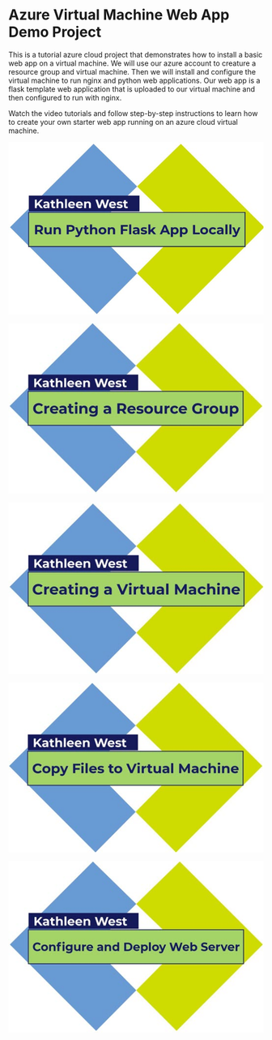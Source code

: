 # Azure Virtual Machine Web App Demo Project
 
 This is a tutorial azure cloud project that demonstrates how to install a basic web app on a virtual machine. We will use our azure account to creature a resource group and virtual machine. Then we will install and configure the virtual machine to run nginx and python web applications. Our web app is a flask template web application that is uploaded to our virtual machine and then configured to run with nginx.
 
 Watch the video tutorials and follow step-by-step instructions to learn how to create your own starter web app running on an azure cloud virtual machine.



[![Watch the tutorial video](/images/RunFlaskPythonLocallyPoster.jpg)](https://youtu.be/vriPs8FYYSU "How to run Flask Python web app locally")

[![Watch the tutorial video](/images/CreateResourceGroupPoster.jpg)](https://youtu.be/7cv4tIqOJAo "How to Create a Resource Group")

[![Watch the tutorial video](/images/CreateVirtualMachinePoster.jpg)](https://youtu.be/oKk8BR2s7Ho "How to Create a Virtual Machine")

[![Watch the tutorial video](/images/CopyFilesToVirtualMachinePoster.jpg)](https://youtu.be/6_ZMbPsve20 "How to Copy Files to a Virtual Machine")

[![Watch the tutorial video](/images/ConfigureandDeployWebServerPoster.jpg)](https://youtu.be/xZwO4P_xj9E "How to Configure and Deploy a Web Server")
